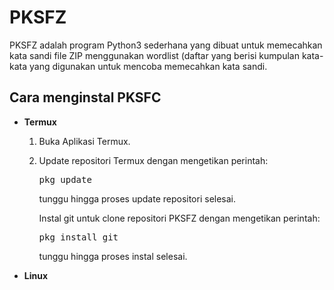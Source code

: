 <h1>PKSFZ</h1>
<p>PKSFZ adalah program Python3 sederhana yang dibuat untuk memecahkan kata sandi file ZIP menggunakan wordlist (daftar yang berisi kumpulan kata-kata yang digunakan untuk mencoba memecahkan kata sandi.</p>
<h2>Cara menginstal PKSFC</h2>
<ul>
    <li><b>Termux</b></li>
    <ol>
        <li>Buka Aplikasi Termux.<li>
        <p>Update repositori Termux dengan mengetikan perintah: <pre>pkg update</pre> tunggu hingga proses update repositori selesai.</p>
        <p>Instal git untuk clone repositori PKSFZ dengan mengetikan perintah: <pre>pkg install git</pre> tunggu hingga proses instal selesai.</p>
    </ol>
    <li><b>Linux</b></li>
</ul>
